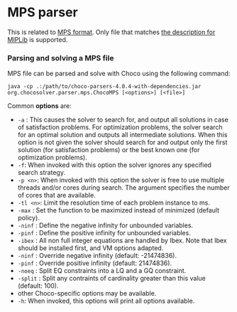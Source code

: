 MPS parser
============

This is related to [MPS format](http://miplib.zib.de/).
Only file that matches [the description for MIPLib](http://miplib.zib.de/miplib3/mps_format.txt) is supported.

### Parsing and solving a MPS file

MPS file can be parsed and solve with Choco using the following command:

  ```java -cp .:/path/to/choco-parsers-4.0.4-with-dependencies.jar org.chocosolver.parser.mps.ChocoMPS [<options>] [<file>]```

Common __options__ are:
* ```-a``` : This causes the solver to search for, and output all solutions in case of satisfaction problems. For optimization problems, the solver search for an optimal solution and outputs all intermediate solutions. When this option is not given the solver should search for and output only the first solution (for satisfaction problems) or the best known one (for optimization problems).
* ```-f```: When invoked with this option the solver ignores any specified search strategy.
* ```-p <n>```: When invoked with this option the solver is free to use multiple threads and/or cores during search.  The argument <n> specifies the number of cores that are available. 
* ```-tl <n>```: Limit the resolution time of each problem instance to <n> ms.
* ```-max``` : Set the function to be maximized instead of minimized (default policy).
* ```-ninf``` : Define the negative infinity for unbounded variables.
* ```-pinf``` : Define the positive infinity for unbounded variables.
* ```-ibex``` : All non full integer equations are handled by Ibex. 
Note that Ibex should be installed first, and VM options adapted.
* ```-ninf``` : Override negative infinity (default: -21474836). 
* ```-pinf``` : Override positive infinity (default: 21474836). 
* ```-noeq``` : Split EQ constraints into a LQ and a GQ constraint. 
* ```-split``` : Split any contraints of cardinality greater than this value (default: 100). 
* other Choco-specific options may be available.
* ```-h```: When invoked, this options will print all options available.

